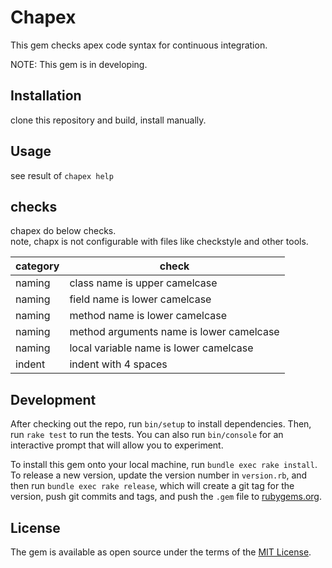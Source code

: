 # Chapex
This gem checks apex code syntax for continuous integration.

NOTE: This gem is in developing.

## Installation
clone this repository and build, install manually.

## Usage
see result of `chapex help`

## checks
chapex do below checks.  
note, chapx is not configurable with files like checkstyle and other tools.


| category | check                                    |
| ---      | ---                                      |
| naming   | class name is upper camelcase            |
| naming   | field name is lower camelcase            |
| naming   | method name is lower camelcase           |
| naming   | method arguments name is lower camelcase |
| naming   | local variable name is lower camelcase   |
| indent   | indent with 4 spaces                     |


## Development

After checking out the repo, run `bin/setup` to install dependencies. Then, run `rake test` to run the tests. You can also run `bin/console` for an interactive prompt that will allow you to experiment.

To install this gem onto your local machine, run `bundle exec rake install`. To release a new version, update the version number in `version.rb`, and then run `bundle exec rake release`, which will create a git tag for the version, push git commits and tags, and push the `.gem` file to [rubygems.org](https://rubygems.org).

## License

The gem is available as open source under the terms of the [MIT License](http://opensource.org/licenses/MIT).

